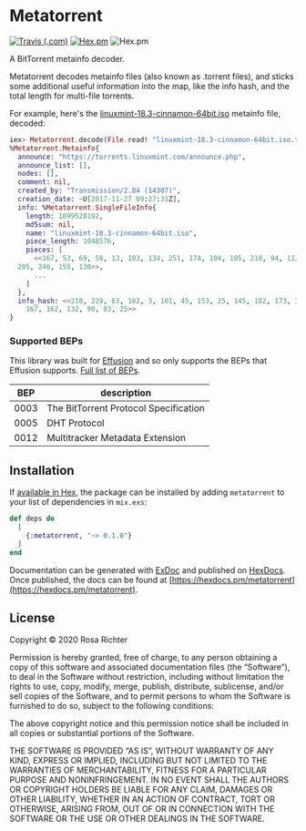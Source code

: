 # Metatorrent

[![Travis (.com)](https://img.shields.io/travis/cantido/metatorrent)](https://travis-ci.com/github/Cantido/metatorrent)
[![Hex.pm](https://img.shields.io/hexpm/v/metatorrent)](https://hex.pm/packages/metatorrent)
![Hex.pm](https://img.shields.io/hexpm/l/metatorrent)

A BitTorrent metainfo decoder.

Metatorrent decodes metainfo files (also known as .torrent files),
and sticks some additional useful information into the map,
like the info hash, and the total length for multi-file torrents.

For example, here's the [linuxmint-18.3-cinnamon-64bit.iso](https://linuxmint.com/edition.php?id=246) metainfo file, decoded:

```elixir
iex> Metatorrent.decode(File.read! "linuxmint-18.3-cinnamon-64bit.iso.torrent")
%Metatorrent.Metainfo{
  announce: "https://torrents.linuxmint.com/announce.php",
  announce_list: [],
  nodes: [],
  comment: nil,
  created_by: "Transmission/2.84 (14307)",
  creation_date: ~U[2017-11-27 09:27:31Z],
  info: %Metatorrent.SingleFileInfo{
    length: 1899528192,
    md5sum: nil,
    name: "linuxmint-18.3-cinnamon-64bit.iso",
    piece_length: 1048576,
    pieces: [
      <<167, 53, 69, 58, 13, 103, 134, 251, 174, 104, 105, 210, 94, 112, 197, 52,
  205, 246, 155, 130>>,
      ...
    ]
  },
  info_hash: <<210, 229, 63, 182, 3, 101, 45, 153, 25, 145, 182, 173, 35, 87,
    167, 162, 132, 90, 83, 25>>
}
```

### Supported BEPs

This library was built for [Effusion](https://github.com/cantido/effusion)
and so only supports the BEPs that Effusion supports.
[Full list of BEPs](http://www.bittorrent.org/beps/bep_0000.html).

| BEP | description |
| --- | --- |
| 0003 | The BitTorrent Protocol Specification |
| 0005 | DHT Protocol |
| 0012 | Multitracker Metadata Extension |

## Installation

If [available in Hex](https://hex.pm/docs/publish), the package can be installed
by adding `metatorrent` to your list of dependencies in `mix.exs`:

```elixir
def deps do
  [
    {:metatorrent, "~> 0.1.0"}
  ]
end
```

Documentation can be generated with [ExDoc](https://github.com/elixir-lang/ex_doc)
and published on [HexDocs](https://hexdocs.pm). Once published, the docs can
be found at [https://hexdocs.pm/metatorrent](https://hexdocs.pm/metatorrent).

## License

Copyright © 2020 Rosa Richter

Permission is hereby granted, free of charge, to any person obtaining a copy of
this software and associated documentation files (the “Software”), to deal in
the Software without restriction, including without limitation the rights to
use, copy, modify, merge, publish, distribute, sublicense, and/or sell copies
of the Software, and to permit persons to whom the Software is furnished to do
so, subject to the following conditions:

The above copyright notice and this permission notice shall be included in all
copies or substantial portions of the Software.

THE SOFTWARE IS PROVIDED “AS IS”, WITHOUT WARRANTY OF ANY KIND, EXPRESS OR
IMPLIED, INCLUDING BUT NOT LIMITED TO THE WARRANTIES OF MERCHANTABILITY,
FITNESS FOR A PARTICULAR PURPOSE AND NONINFRINGEMENT. IN NO EVENT SHALL THE
AUTHORS OR COPYRIGHT HOLDERS BE LIABLE FOR ANY CLAIM, DAMAGES OR OTHER
LIABILITY, WHETHER IN AN ACTION OF CONTRACT, TORT OR OTHERWISE, ARISING FROM,
OUT OF OR IN CONNECTION WITH THE SOFTWARE OR THE USE OR OTHER DEALINGS IN THE
SOFTWARE.
